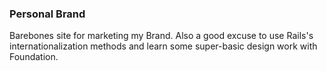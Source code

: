 ### Personal Brand

Barebones site for marketing my Brand. Also a good excuse to use Rails's internationalization methods and learn some super-basic design work with Foundation.
